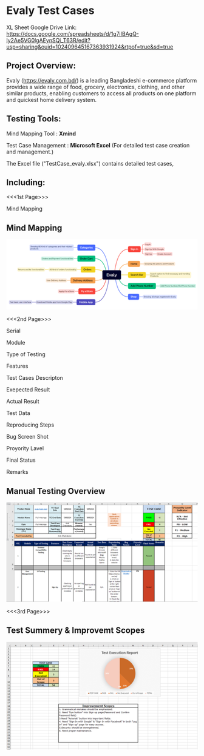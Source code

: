 # **Evaly Test Cases**

XL Sheet Google Drive Link: https://docs.google.com/spreadsheets/d/1g7iIBAgQ-ly2Ae5VG0lgAEynSQj_T63R/edit?usp=sharing&ouid=102409645167363931924&rtpof=true&sd=true
## **Project Overview:**

Evaly (https://evaly.com.bd/) is a leading Bangladeshi e-commerce platform  provides a wide range of food, grocery, electronics, clothing, and other similar products, enabling customers to access all products on one platform and quickest home delivery system.

## **Testing Tools:**

Mind Mapping Tool : **Xmind**

Test Case Management : **Microsoft Excel** (For detailed test case creation and management.)

The Excel file ("TestCase_evaly.xlsx") contains detailed test cases, 

## **Including:**

<<<1st Page>>>

Mind Mapping

## **Mind Mapping**


<img width="675" alt="3" src="https://github.com/Anik16298/Evaly_manual_testing/blob/59ede6f54e249a11f8b1b523b46cf3191249a7b2/Evaly.png">

<<<2nd Page>>>

Serial

Module	

Type of Testing	

Features	

Test Cases Descripton
	
Exepected  Result	

Actual Result	

Test Data	

Reproducing Steps
	
Bug Screen Shot 
	
Proyority Lavel
	
Final Status
	
Remarks	

## **Manual Testing Overview**

<img width="675" alt="3" src="https://github.com/Anik16298/Evaly_manual_testing/blob/4897e60e35e475241272561c3bfe75d5be595a92/EMT.png">



<<<3rd Page>>>

## **Test Summery & Improvemt Scopes**

<img width="675" alt="3" src="https://github.com/Anik16298/evaly_manual_testing/blob/ea5eb2e36bb956597105fad5ab442e162a51a714/ISC.png">



